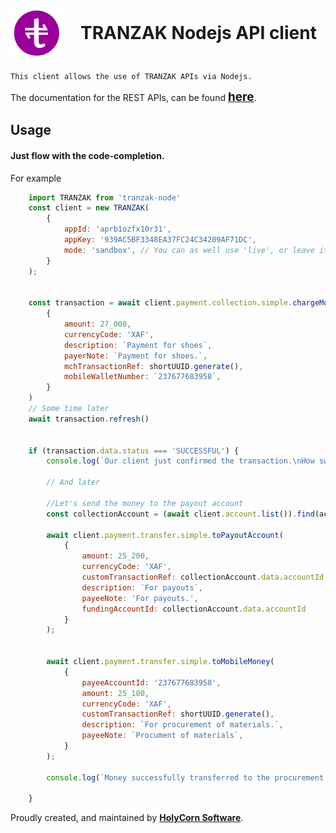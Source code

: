 # <div style='display:flex;align-items:center;gap:1em'><img src='./assets/icon.png' style='width:3em;height:3em;object-fit:contain;object-position:center;'> <div style='display:inline-flex'>TRANZAK Nodejs API client</div></div>

    This client allows the use of TRANZAK APIs via Nodejs.
The documentation for the REST APIs, can be found [<b style='font-size:1.35em'>here</b>](https://docs.developer.tranzak.me/).

## Usage
#### Just flow with the code-completion.

For example

```js
    import TRANZAK from 'tranzak-node'
    const client = new TRANZAK(
        {
            appId: 'aprb1ozfx10r31',
            appKey: '939AC5BF3348EA37FC24C34209AF71DC',
            mode: 'sandbox', // You can as well use 'live', or leave it blank. Leaving blank, also means, 'live'
        }
    );

    
    const transaction = await client.payment.collection.simple.chargeMobileMoney(
        {
            amount: 27_000,
            currencyCode: 'XAF',
            description: `Payment for shoes`,
            payerNote: `Payment for shoes.`,
            mchTransactionRef: shortUUID.generate(),
            mobileWalletNumber: `237677683958`,
        }
    )
    // Some time later
    await transaction.refresh()


    if (transaction.data.status === 'SUCCESSFUL') {
        console.log(`Our client just confirmed the transaction.\nHow sweet!`)

        // And later

        //Let's send the money to the payout account
        const collectionAccount = (await client.account.list()).find(acc => acc.data.accountId === transaction.data.merchant.accountId);

        await client.payment.transfer.simple.toPayoutAccount(
            {
                amount: 25_200,
                currencyCode: 'XAF',
                customTransactionRef: collectionAccount.data.accountId,
                description: `For payouts`,
                payeeNote: 'For payouts.',
                fundingAccountId: collectionAccount.data.accountId
            }
        );


        await client.payment.transfer.simple.toMobileMoney(
            {
                payeeAccountId: '237677683958',
                amount: 25_100,
                currencyCode: 'XAF',
                customTransactionRef: shortUUID.generate(),
                description: `For procurement of materials.`,
                payeeNote: `Procument of materials`,
            }
        );

        console.log(`Money successfully transferred to the procurement officer.`)

    }

```

Proudly created, and maintained by [<b>HolyCorn Software</b>](https://github.com/HolyCorn-Software).